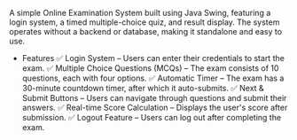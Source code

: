 A simple Online Examination System built using Java Swing, featuring a login system, a timed multiple-choice quiz, and result display. The system operates without a backend or database, making it standalone and easy to use.
 
 - Features
✅ Login System – Users can enter their credentials to start the exam.
✅ Multiple Choice Questions (MCQs) – The exam consists of 10 questions, each with four options.
✅ Automatic Timer – The exam has a 30-minute countdown timer, after which it auto-submits.
✅ Next & Submit Buttons – Users can navigate through questions and submit their answers.
✅ Real-time Score Calculation – Displays the user's score after submission.
✅ Logout Feature – Users can log out after completing the exam.
